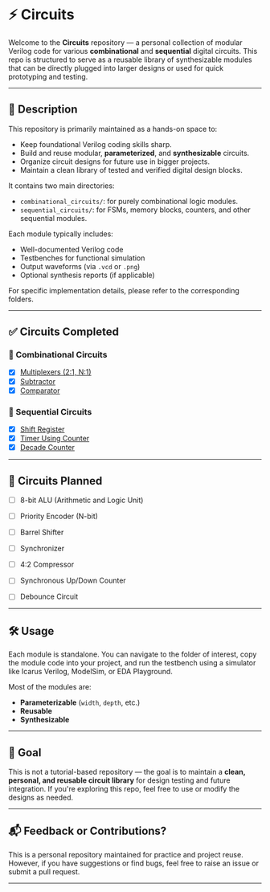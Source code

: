 # ⚡ Circuits

Welcome to the **Circuits** repository — a personal collection of modular Verilog code for various **combinational** and **sequential** digital circuits. This repo is structured to serve as a reusable library of synthesizable modules that can be directly plugged into larger designs or used for quick prototyping and testing.

---

## 📘 Description

This repository is primarily maintained as a hands-on space to:

- Keep foundational Verilog coding skills sharp.
- Build and reuse modular, **parameterized**, and **synthesizable** circuits.
- Organize circuit designs for future use in bigger projects.
- Maintain a clean library of tested and verified digital design blocks.

It contains two main directories:

- `combinational_circuits/`: for purely combinational logic modules.
- `sequential_circuits/`: for FSMs, memory blocks, counters, and other sequential modules.

Each module typically includes:
- Well-documented Verilog code
- Testbenches for functional simulation
- Output waveforms (via `.vcd` or `.png`)
- Optional synthesis reports (if applicable)

For specific implementation details, please refer to the corresponding folders.

---

## ✅ Circuits Completed

### 🔗 Combinational Circuits

- [x] [Multiplexers (2:1, N:1)](https://github.com/VLSI-Shubh/Circuits/tree/f914d47fa4d4471710e87d10c38f4f9c7562b113/Combinational%20Circuits/Mux)
- [x] [Subtractor](https://github.com/VLSI-Shubh/Circuits/tree/f914d47fa4d4471710e87d10c38f4f9c7562b113/Combinational%20Circuits/Subtractor)
- [x] [Comparator](https://github.com/VLSI-Shubh/Circuits/tree/f914d47fa4d4471710e87d10c38f4f9c7562b113/Combinational%20Circuits/Comparator)

### 🔁 Sequential Circuits

- [x] [Shift Register](https://github.com/VLSI-Shubh/Circuits/tree/f914d47fa4d4471710e87d10c38f4f9c7562b113/Sequential%20Circuits/Shift%20Registers)
- [x] [Timer Using Counter](https://github.com/VLSI-Shubh/Circuits/tree/f914d47fa4d4471710e87d10c38f4f9c7562b113/Sequential%20Circuits/Counter/Timer)
- [x] [Decade Counter](https://github.com/VLSI-Shubh/Circuits/tree/f914d47fa4d4471710e87d10c38f4f9c7562b113/Sequential%20Circuits/Counter/Decade%20counter)

---

## 🧩 Circuits Planned

- [ ] 8-bit ALU (Arithmetic and Logic Unit)
- [ ] Priority Encoder (N-bit)
- [ ] Barrel Shifter
- [ ] Synchronizer 
- [ ] 4:2 Compressor
- [ ] Synchronous Up/Down Counter
- [ ] Debounce Circuit


---

## 🛠️ Usage

Each module is standalone. You can navigate to the folder of interest, copy the module code into your project, and run the testbench using a simulator like Icarus Verilog, ModelSim, or EDA Playground.

Most of the modules are:
- **Parameterizable** (`width`, `depth`, etc.)
- **Reusable**
- **Synthesizable**

---

## 🎯 Goal

This is not a tutorial-based repository — the goal is to maintain a **clean, personal, and reusable circuit library** for design testing and future integration. If you're exploring this repo, feel free to use or modify the designs as needed.

---

## 📬 Feedback or Contributions?

This is a personal repository maintained for practice and project reuse. However, if you have suggestions or find bugs, feel free to raise an issue or submit a pull request.

---


